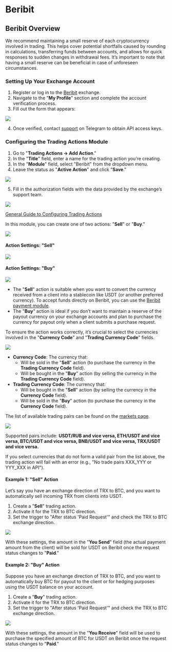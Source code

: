 # Beribit

## Beribit Overview

We recommend maintaining a small reserve of each cryptocurrency involved in trading. This helps cover potential shortfalls caused by rounding in calculations, transferring funds between accounts, and allows for quick responses to sudden changes in withdrawal fees. It’s important to note that having a small reserve can be beneficial in case of unforeseen circumstances.

### Setting Up Your Exchange Account <a href="#nastroiki-v-lichnom-kabinete-birzhi" id="nastroiki-v-lichnom-kabinete-birzhi"></a>

1. Register or log in to the [Beribit](https://web.archive.org/web/20240522164757mp_/https://beribit.com/) exchange.
2. Navigate to the "**My Profile**" section and complete the account verification process.
3. Fill out the form that appears:

![](https://web.archive.org/web/20240522164757im_/https://premium.gitbook.io/~gitbook/image?url=https%3A%2F%2F2574066779-files.gitbook.io%2F%7E%2Ffiles%2Fv0%2Fb%2Fgitbook-x-prod.appspot.com%2Fo%2Fspaces%252Fm9kqZXsNykrN6VyxxXBO%252Fuploads%252FuGxORuTq49PMqzpxwvDv%252Fimage.png%3Falt%3Dmedia%26token%3D9a9cdc3e-af1a-4733-9f2a-bb917ef7f2a0\&width=768\&dpr=4\&quality=100\&sign=82b3cc4b6be606803480fb3adf7dd31a7f3fa808a9e566e8adcddec005859e7f)

4. Once verified, contact [support](https://web.archive.org/web/20240522164757mp_/https://t.me/beribitbot) on Telegram to obtain API access keys.

### Configuring the Trading Actions Module <a href="#nastroiki-modulya-torgovykh-deistvii" id="nastroiki-modulya-torgovykh-deistvii"></a>

1. Go to "**Trading Actions -> Add Action**."
2. In the "**Title**" field, enter a name for the trading action you’re creating.
3. In the "**Module**" field, select "Beribit" from the dropdown menu.
4. Leave the status as "**Active Action**" and click "**Save**."

![](https://web.archive.org/web/20240522164757im_/https://premium.gitbook.io/~gitbook/image?url=https%3A%2F%2F2574066779-files.gitbook.io%2F%7E%2Ffiles%2Fv0%2Fb%2Fgitbook-x-prod.appspot.com%2Fo%2Fspaces%252Fm9kqZXsNykrN6VyxxXBO%252Fuploads%252Fgq8ZQmrhbqB84ihn5NOm%252Fimage.png%3Falt%3Dmedia%26token%3D29f8aec8-97ba-4f05-8aa9-5511fd3fc378\&width=768\&dpr=4\&quality=100\&sign=938eef1442b82f3236b7db432f4c16cc10e3c05ff2e020611ec91ef50869e259)

5. Fill in the authorization fields with the data provided by the exchange’s support team.

![](https://web.archive.org/web/20240522164757im_/https://premium.gitbook.io/~gitbook/image?url=https%3A%2F%2F2574066779-files.gitbook.io%2F%7E%2Ffiles%2Fv0%2Fb%2Fgitbook-x-prod.appspot.com%2Fo%2Fspaces%252Fm9kqZXsNykrN6VyxxXBO%252Fuploads%252FRdSb6eNlnlhjMMwqL5go%252Fimage.png%3Falt%3Dmedia%26token%3D891c27d8-c117-44f2-84dd-cc069d962d6c\&width=768\&dpr=4\&quality=100\&sign=98b7adb6173837d7f38d00d1c635d2f8e49f9d191ac5e532d856f3bf236464fa)

[General Guide to Configuring Trading Actions](https://web.archive.org/web/20240522164757mp_/https://premium.gitbook.io/main/osnovnye-nastroiki/modul-torgovye-deistviya/sozdanie-torgovogo-deistviya/parametry-torgovykh-deistvii)

In this module, you can create one of two actions: "**Sell**" or "**Buy**."

![](https://web.archive.org/web/20240522164757im_/https://premium.gitbook.io/~gitbook/image?url=https%3A%2F%2F2574066779-files.gitbook.io%2F%7E%2Ffiles%2Fv0%2Fb%2Fgitbook-x-prod.appspot.com%2Fo%2Fspaces%252Fm9kqZXsNykrN6VyxxXBO%252Fuploads%252FlREukg3VB3tb8RdZaUl2%252Fimage.png%3Falt%3Dmedia%26token%3D05efbb3e-eb8f-4858-8859-84e413b3d8dd\&width=768\&dpr=4\&quality=100\&sign=84c045573632ad6f362164160d68454b561dbe342e2c15bd48fd5f538dcb3d29)

#### Action Settings: "**Sell**"

![](https://web.archive.org/web/20240522164757im_/https://premium.gitbook.io/~gitbook/image?url=https%3A%2F%2F2574066779-files.gitbook.io%2F%7E%2Ffiles%2Fv0%2Fb%2Fgitbook-x-prod.appspot.com%2Fo%2Fspaces%252Fm9kqZXsNykrN6VyxxXBO%252Fuploads%252FihuX5GSKIGu9uqItuDGY%252Fimage.png%3Falt%3Dmedia%26token%3D88ff681c-f1df-493a-92bc-5b95a36f16f7\&width=768\&dpr=4\&quality=100\&sign=48be5f781cbf30468c3f6c60b6a9987ef53987221fd5bffc2d9f110255e9502d)

#### Action Settings: "**Buy**"

![](https://web.archive.org/web/20240522164757im_/https://premium.gitbook.io/~gitbook/image?url=https%3A%2F%2F2574066779-files.gitbook.io%2F%7E%2Ffiles%2Fv0%2Fb%2Fgitbook-x-prod.appspot.com%2Fo%2Fspaces%252Fm9kqZXsNykrN6VyxxXBO%252Fuploads%252FPp6xBuZ4pvFRdrWGrNoU%252Fimage.png%3Falt%3Dmedia%26token%3D8816351e-9f0c-4a3d-a659-7c7a4a62ca14\&width=768\&dpr=4\&quality=100\&sign=c597ccb17af646e5ad47e2061edbdb44f2bc66a79ce8782376796465798844d9)

- The "**Sell**" action is suitable when you want to convert the currency received from a client into a stablecoin like USDT (or another preferred currency). To accept funds directly on Beribit, you can use the [Beribit payment module](https://web.archive.org/web/20240522164757mp_/https://premium.gitbook.io/main/osnovnye-nastroiki/merchanty-i-avtovyplaty/merchanty/beribit).
- The "**Buy**" action is ideal if you don’t want to maintain a reserve of the payout currency on your exchange accounts and plan to purchase the currency for payout only when a client submits a purchase request.

To ensure the action works correctly, it’s crucial to select the currencies involved in the "**Currency Code**" and "**Trading Currency Code**" fields.

![](https://web.archive.org/web/20240522164757im_/https://premium.gitbook.io/~gitbook/image?url=https%3A%2F%2F2574066779-files.gitbook.io%2F%7E%2Ffiles%2Fv0%2Fb%2Fgitbook-x-prod.appspot.com%2Fo%2Fspaces%252Fm9kqZXsNykrN6VyxxXBO%252Fuploads%252FllG5753fwMiOOYasUDt6%252Fimage.png%3Falt%3Dmedia%26token%3D68f49e82-c2b5-40f6-8e95-cd812c04ee83\&width=768\&dpr=4\&quality=100\&sign=ca3a3d375c346b7476e37cea32aa0ad6b1debcf8f241dea89a065e029a3fe35b)

- **Currency Code**: The currency that:
  - Will be sold in the "**Sell**" action (to purchase the currency in the **Trading Currency Code** field).
  - Will be bought in the "**Buy**" action (by selling the currency in the **Trading Currency Code** field).
- **Trading Currency Code**: The currency that:
  - Will be bought in the "**Sell**" action (by selling the currency in the **Currency Code** field).
  - Will be sold in the "**Buy**" action (to purchase the currency in the **Currency Code** field).

The list of available trading pairs can be found on the [markets page](https://web.archive.org/web/20240522164757mp_/https://api.beribit.com/markets).

![](https://web.archive.org/web/20240522164757im_/https://premium.gitbook.io/~gitbook/image?url=https%3A%2F%2F2574066779-files.gitbook.io%2F%7E%2Ffiles%2Fv0%2Fb%2Fgitbook-x-prod.appspot.com%2Fo%2Fspaces%252Fm9kqZXsNykrN6VyxxXBO%252Fuploads%252F7a6Prcl2Ca2yx6hOdpX3%252Fimage.png%3Falt%3Dmedia%26token%3D3385c2ea-455c-4013-985f-5b1fb4edaf74\&width=768\&dpr=4\&quality=100\&sign=0a5060aa39d7d9edb9281098b7e1ae117d5d44b86ab36067f4df1ba707726e62)

Supported pairs include: **USDT/RUB and vice versa, ETH/USDT and vice versa, BTC/USDT and vice versa, BNB/USDT and vice versa, TRX/USDT and vice versa.**

If you select currencies that do not form a valid pair from the list above, the trading action will fail with an error (e.g., "No trade pairs XXX_YYY or YYY_XXX in API").

#### Example 1: "**Sell**" Action <a href="#primer-1-deistvie-prodat" id="primer-1-deistvie-prodat"></a>

Let’s say you have an exchange direction of TRX to BTC, and you want to automatically sell incoming TRX from clients into USDT.

1. Create a "**Sell**" trading action.
2. Activate it for the TRX to BTC direction.
3. Set the trigger to "After status 'Paid Request'" and check the TRX to BTC exchange direction.

![](https://web.archive.org/web/20240522164757im_/https://premium.gitbook.io/~gitbook/image?url=https%3A%2F%2F2574066779-files.gitbook.io%2F%7E%2Ffiles%2Fv0%2Fb%2Fgitbook-x-prod.appspot.com%2Fo%2Fspaces%252Fm9kqZXsNykrN6VyxxXBO%252Fuploads%252FON9eEsbiuEXsynCFeYPY%252Fimage.png%3Falt%3Dmedia%26token%3D3a973052-c89a-45ea-9fae-ce332534b933\&width=768\&dpr=4\&quality=100\&sign=f9be9bfc3f601625f666d771946037a763536c5688930ad6c93c8c9e2b42fc6d)

With these settings, the amount in the "**You Send**" field (the actual payment amount from the client) will be sold for USDT on Beribit once the request status changes to "**Paid**."

#### Example 2: "**Buy**" Action <a href="#primer-2-deistvie-kupit" id="primer-2-deistvie-kupit"></a>

Suppose you have an exchange direction of TRX to BTC, and you want to automatically buy BTC for payout to the client or for hedging purposes using the USDT balance on your account.

1. Create a "**Buy**" trading action.
2. Activate it for the TRX to BTC direction.
3. Set the trigger to "After status 'Paid Request'" and check the TRX to BTC exchange direction.

![](https://web.archive.org/web/20240522164757im_/https://premium.gitbook.io/~gitbook/image?url=https%3A%2F%2F2574066779-files.gitbook.io%2F%7E%2Ffiles%2Fv0%2Fb%2Fgitbook-x-prod.appspot.com%2Fo%2Fspaces%252Fm9kqZXsNykrN6VyxxXBO%252Fuploads%252FPp6xBuZ4pvFRdrWGrNoU%252Fimage.png%3Falt%3Dmedia%26token%3D8816351e-9f0c-4a3d-a659-7c7a4a62ca14\&width=768\&dpr=4\&quality=100\&sign=c597ccb17af646e5ad47e2061edbdb44f2bc66a79ce8782376796465798844d9)

With these settings, the amount in the "**You Receive**" field will be used to purchase the specified amount of BTC for USDT on Beribit once the request status changes to "**Paid**."